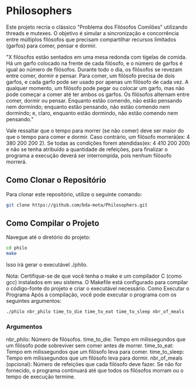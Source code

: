 # Philosophers 

Este projeto recria o clássico "Problema dos Filósofos Comilões" utilizando threads e mutexes. O objetivo é simular a sincronização e concorrência entre múltiplos filósofos que precisam compartilhar recursos limitados (garfos) para comer, pensar e dormir.

"X filósofos estão sentados em uma mesa redonda com tigelas de comida. Há um garfo colocado na frente de cada filósofo, e o número de garfos é igual ao número de filósofos. Durante todo o dia, os filósofos se revezam entre comer, dormir e pensar. Para comer, um filósofo precisa de dois garfos, e cada garfo pode ser usado por apenas um filósofo de cada vez. A qualquer momento, um filósofo pode pegar ou colocar um garfo, mas não pode começar a comer até ter ambos os garfos. Os filósofos alternam entre comer, dormir ou pensar. Enquanto estão comendo, não estão pensando nem dormindo; enquanto estão pensando, não estão comendo nem dormindo; e, claro, enquanto estão dormindo, não estão comendo nem pensando."

Vale ressaltar que o tempo para morrer (se não comer) deve ser maior do que o tempo para comer e dormir. Caso contrário, um filósofo morrerá(ex: 4 380 200 200 2). Se todas as condições forem atendidas(ex: 4 410 200 200) e não se tenha atribuído a quantidade de refeições, para finalizar o programa a execução deverá ser interrompida, pois nenhum filósofo morrerá.

## Como Clonar o Repositório

Para clonar este repositório, utilize o seguinte comando:

```bash
git clone https://github.com/bda-mota/Philosophers.git
```

## Como Compilar o Projeto
Navegue até o diretório do projeto:

```bash
cd philo
make
```
Isso irá gerar o executável ./philo.

Nota: Certifique-se de que você tenha o make e um compilador C (como gcc) instalados em seu sistema. O Makefile está configurado para compilar o código-fonte do projeto e criar o executável necessário.
Como Executar o Programa
Após a compilação, você pode executar o programa com os seguintes argumentos:

```bash
./philo nbr_philo time_to_die time_to_eat time_to_sleep nbr_of_meals
```
### Argumentos

nbr_philo: Número de filósofos.
time_to_die: Tempo em milissegundos que um filósofo pode sobreviver sem comer antes de morrer.
time_to_eat: Tempo em milissegundos que um filósofo leva para comer.
time_to_sleep: Tempo em milissegundos que um filósofo leva para dormir.
nbr_of_meals (opcional): Número de refeições que cada filósofo deve fazer. Se não for fornecido, o programa continuará até que todos os filósofos morram ou o tempo de execução termine.

